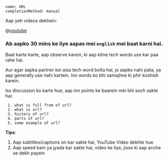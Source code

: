 ```ngMeta
name: URL
completionMethod: manual
```
Aap yeh videos dekhein:

@[youtube](K3LEVl0TLpw)

### Ab aapko 30 mins ke liye aapas mei `english` mei baat karni hai.
Baat karte karte, aap observe karein, ki aap kitne tech words use kar paa rahe hai.

Aur agar aapka partner koi aisa tech word bolta hai, jo aapko nahi pata, ya aap generally use nahi kartein. Inn words ko bhi samajhne ki phir koshish karein.

Iss discussion ko karte hue, aap inn points ke baarein mei bhi soch sakte hai:

     1. what is full from of url?
     2. what is url?
     3. history of url?
     4. parts of url?
     5. some example of url?
     
 **Tips**:
   1. Aap subtitles/captions on kar sakte hai, YouTube Video dekhte hue
   2. Aap speed kam ya jyada kar sakte hai, video ke liye, jisse ki aap acche se dekh payein
